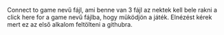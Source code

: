Connect to game nevű fájl, ami benne van 3 fájl az nektek kell bele rakni a click here for a game nevű fájlba, hogy müködjön a játék. Elnézést kérek mert ez az első alkalom feltölteni a githubra.
